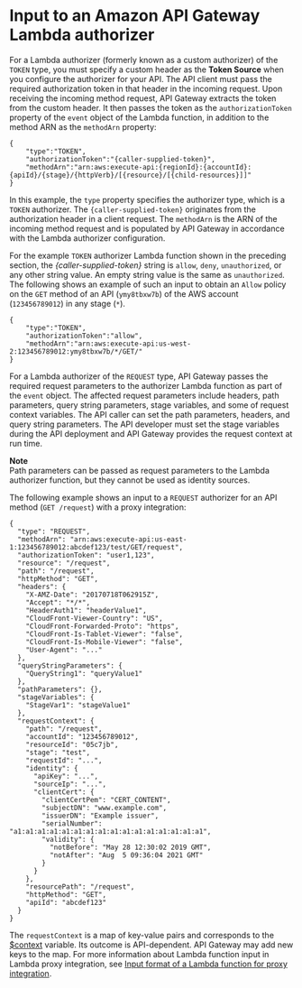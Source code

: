 # Input to an Amazon API Gateway Lambda authorizer<a name="api-gateway-lambda-authorizer-input"></a>

 For a Lambda authorizer \(formerly known as a custom authorizer\) of the `TOKEN` type, you must specify a custom header as the **Token Source** when you configure the authorizer for your API\. The API client must pass the required authorization token in that header in the incoming request\. Upon receiving the incoming method request, API Gateway extracts the token from the custom header\. It then passes the token as the `authorizationToken` property of the `event` object of the Lambda function, in addition to the method ARN as the `methodArn` property: 

```
{
    "type":"TOKEN",
    "authorizationToken":"{caller-supplied-token}",
    "methodArn":"arn:aws:execute-api:{regionId}:{accountId}:{apiId}/{stage}/{httpVerb}/[{resource}/[{child-resources}]]"
}
```

 In this example, the `type` property specifies the authorizer type, which is a `TOKEN` authorizer\. The `{caller-supplied-token}` originates from the authorization header in a client request\. The `methodArn` is the ARN of the incoming method request and is populated by API Gateway in accordance with the Lambda authorizer configuration\. 

 For the example `TOKEN` authorizer Lambda function shown in the preceding section, the *\{caller\-supplied\-token\}* string is `allow`, `deny`, `unauthorized`, or any other string value\. An empty string value is the same as `unauthorized`\. The following shows an example of such an input to obtain an `Allow` policy on the `GET` method of an API \(`ymy8tbxw7b`\) of the AWS account \(`123456789012`\) in any stage \(`*`\)\. 

```
{
    "type":"TOKEN",
    "authorizationToken":"allow",
    "methodArn":"arn:aws:execute-api:us-west-2:123456789012:ymy8tbxw7b/*/GET/"
}
```

 For a Lambda authorizer of the `REQUEST` type, API Gateway passes the required request parameters to the authorizer Lambda function as part of the `event` object\. The affected request parameters include headers, path parameters, query string parameters, stage variables, and some of request context variables\. The API caller can set the path parameters, headers, and query string parameters\. The API developer must set the stage variables during the API deployment and API Gateway provides the request context at run time\. 

**Note**  
Path parameters can be passed as request parameters to the Lambda authorizer function, but they cannot be used as identity sources\.

 The following example shows an input to a `REQUEST` authorizer for an API method \(`GET /request`\) with a proxy integration: 

```
{
  "type": "REQUEST",
  "methodArn": "arn:aws:execute-api:us-east-1:123456789012:abcdef123/test/GET/request",
  "authorizationToken": "user1,123",
  "resource": "/request",
  "path": "/request",
  "httpMethod": "GET",
  "headers": {
    "X-AMZ-Date": "20170718T062915Z",
    "Accept": "*/*",
    "HeaderAuth1": "headerValue1",
    "CloudFront-Viewer-Country": "US",
    "CloudFront-Forwarded-Proto": "https",
    "CloudFront-Is-Tablet-Viewer": "false",
    "CloudFront-Is-Mobile-Viewer": "false",
    "User-Agent": "..."
  },
  "queryStringParameters": {
    "QueryString1": "queryValue1"
  },
  "pathParameters": {},
  "stageVariables": {
    "StageVar1": "stageValue1"
  },
  "requestContext": {
    "path": "/request",
    "accountId": "123456789012",
    "resourceId": "05c7jb",
    "stage": "test",
    "requestId": "...",
    "identity": {
      "apiKey": "...",
      "sourceIp": "...",
      "clientCert": {
        "clientCertPem": "CERT_CONTENT",
        "subjectDN": "www.example.com",
        "issuerDN": "Example issuer",
        "serialNumber": "a1:a1:a1:a1:a1:a1:a1:a1:a1:a1:a1:a1:a1:a1:a1:a1",
        "validity": {
          "notBefore": "May 28 12:30:02 2019 GMT",
          "notAfter": "Aug  5 09:36:04 2021 GMT"
        }
      }
    },
    "resourcePath": "/request",
    "httpMethod": "GET",
    "apiId": "abcdef123"
  }
}
```

 The `requestContext` is a map of key\-value pairs and corresponds to the [$context](api-gateway-mapping-template-reference.md#context-variable-reference) variable\. Its outcome is API\-dependent\. API Gateway may add new keys to the map\. For more information about Lambda function input in Lambda proxy integration, see [Input format of a Lambda function for proxy integration](set-up-lambda-proxy-integrations.md#api-gateway-simple-proxy-for-lambda-input-format)\. 